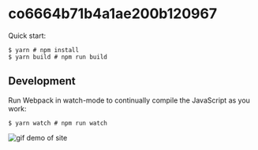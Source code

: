 # co6664b71b4a1ae200b120967

Quick start:

```
$ yarn # npm install
$ yarn build # npm run build
````

## Development

Run Webpack in watch-mode to continually compile the JavaScript as you work:

```
$ yarn watch # npm run watch
```

<img src="./xmas-day-6.gif" width="auto" height="auto" alt="gif demo of site">